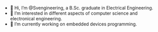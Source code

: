 - 👋 Hi, I’m @Svengineering, a B.Sc. graduate in Electrical Engineering.
- 👀 I’m interested in different aspects of computer science and electronical engineering.
- 🌱 I’m currently working on embedded devices programming.

<!---
Svengineering/Svengineering is a ✨ special ✨ repository because its `README.md` (this file) appears on your GitHub profile.
You can click the Preview link to take a look at your changes.
--->
